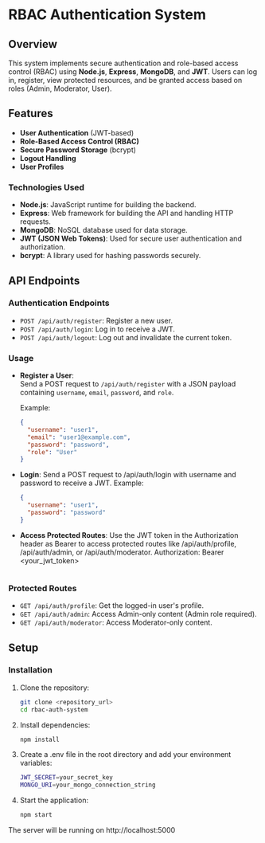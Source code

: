 # RBAC Authentication System

## Overview

This system implements secure authentication and role-based access control (RBAC) using **Node.js**, **Express**, **MongoDB**, and **JWT**. Users can log in, register, view protected resources, and be granted access based on roles (Admin, Moderator, User).

## Features

- **User Authentication** (JWT-based)
- **Role-Based Access Control (RBAC)**
- **Secure Password Storage** (bcrypt)
- **Logout Handling**
- **User Profiles**

### Technologies Used

- **Node.js**: JavaScript runtime for building the backend.
- **Express**: Web framework for building the API and handling HTTP requests.
- **MongoDB**: NoSQL database used for data storage.
- **JWT (JSON Web Tokens)**: Used for secure user authentication and authorization.
- **bcrypt**: A library used for hashing passwords securely.

## API Endpoints

### Authentication Endpoints

- `POST /api/auth/register`: Register a new user.
- `POST /api/auth/login`: Log in to receive a JWT.
- `POST /api/auth/logout`: Log out and invalidate the current token.

### Usage

- **Register a User**:  
  Send a POST request to `/api/auth/register` with a JSON payload containing `username`, `email`, `password`, and `role`.

  Example:

  ```json
  {
    "username": "user1",
    "email": "user1@example.com",
    "password": "password",
    "role": "User"
  }
  ```

- **Login**:
  Send a POST request to /api/auth/login with username and password to receive a JWT.
  Example:
  ```json
  {
    "username": "user1",
    "password": "password"
  }
  ```
- **Access Protected Routes**:
  Use the JWT token in the Authorization header as Bearer <token> to access protected routes like /api/auth/profile, /api/auth/admin, or /api/auth/moderator.
  Authorization: Bearer <your_jwt_token>

  ```

  ```

### Protected Routes

- `GET /api/auth/profile`: Get the logged-in user's profile.
- `GET /api/auth/admin`: Access Admin-only content (Admin role required).
- `GET /api/auth/moderator`: Access Moderator-only content.

## Setup

### Installation

1. Clone the repository:
   ```bash
   git clone <repository_url>
   cd rbac-auth-system
   ```
2. Install dependencies:
   ```bash
   npm install
   ```
3. Create a .env file in the root directory and add your environment variables:
   ```bash
   JWT_SECRET=your_secret_key
   MONGO_URI=your_mongo_connection_string
   ```
4. Start the application:
   ```bash
   npm start
   ```

The server will be running on http://localhost:5000
